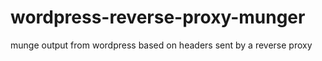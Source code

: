 # wordpress-reverse-proxy-munger
munge output from wordpress based on headers sent by a reverse proxy
